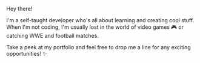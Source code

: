 Hey there!

I'm a self-taught developer who's all about learning and creating cool stuff. When I'm not coding, I'm usually lost in the world of video games 🎮 or catching WWE and football matches.

Take a peek at my portfolio and feel free to drop me a line for any exciting opportunities! ✨